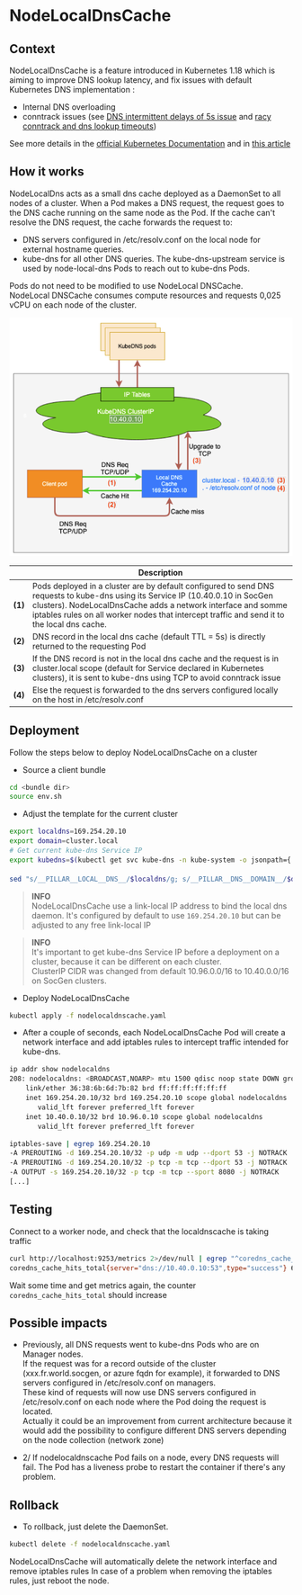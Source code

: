# NodeLocalDnsCache

## Context

NodeLocalDnsCache is a feature introduced in Kubernetes 1.18 which is aiming to improve DNS lookup latency, and fix issues with default Kubernetes DNS implementation :  

* Internal DNS overloading
* conntrack issues (see [DNS intermittent delays of 5s issue](https://github.com/kubernetes/kubernetes/issues/56903) and [racy conntrack and dns lookup timeouts](https://www.weave.works/blog/racy-conntrack-and-dns-lookup-timeouts))


See more details in the [official Kubernetes Documentation](https://kubernetes.io/docs/tasks/administer-cluster/nodelocaldns/) and in [this article](https://povilasv.me/kubernetes-node-local-dns-cache)

## How it works

NodeLocalDns acts as a small dns cache deployed as a DaemonSet to all nodes of a cluster.
When a Pod makes a DNS request, the request goes to the DNS cache running on the same node as the Pod. If the cache can't resolve the DNS request, the cache forwards the request to:

* DNS servers configured in /etc/resolv.conf on the local node for external hostname queries.  
* kube-dns for all other DNS queries. The kube-dns-upstream service is used by node-local-dns Pods to reach out to kube-dns Pods.

Pods do not need to be modified to use NodeLocal DNSCache.  
NodeLocal DNSCache consumes compute resources and requests 0,025 vCPU on each node of the cluster.

![NodeLocalDnsCache Architecture](nodelocaldnscache.png)

|  | Description  |
|---|---|
| **(1)** | Pods deployed in a cluster are by default configured to send DNS requests to kube-dns using its Service IP (10.40.0.10 in SocGen clusters). NodeLocalDnsCache adds a network interface and somme iptables rules on all worker nodes that intercept traffic and send it to the local dns cache.  |
| **(2)** | DNS record in the local dns cache (default TTL = 5s) is directly returned to the requesting Pod |
| **(3)** | If the DNS record is not in the local dns cache and the request is in cluster.local scope (default for Service declared in Kubernetes clusters), it is sent to kube-dns using TCP to avoid conntrack issue |
| **(4)** | Else the request is forwarded to the dns servers configured locally on the host in /etc/resolv.conf |

## Deployment

Follow the steps below to deploy NodeLocalDnsCache on a cluster

* Source a client bundle

```sh
cd <bundle dir>
source env.sh
```

* Adjust the template for the current cluster

```sh
export localdns=169.254.20.10
export domain=cluster.local
# Get current kube-dns Service IP
export kubedns=$(kubectl get svc kube-dns -n kube-system -o jsonpath={.spec.clusterIP})

sed "s/__PILLAR__LOCAL__DNS__/$localdns/g; s/__PILLAR__DNS__DOMAIN__/$domain/g; s/__PILLAR__DNS__SERVER__/$kubedns/g" nodelocaldnscache.yaml.template > nodelocaldnscache.yaml
```

> **INFO**  
> NodeLocalDnsCache use a link-local IP address to bind the local dns daemon. It's configured by default to use ```169.254.20.10``` but can be adjusted to any free link-local IP

> **INFO**  
> It's important to get kube-dns Service IP before a deployment on a cluster, because it can be different on each cluster.  
> ClusterIP CIDR was changed from default 10.96.0.0/16 to 10.40.0.0/16 on SocGen clusters.

* Deploy NodeLocalDnsCache

```sh
kubectl apply -f nodelocaldnscache.yaml
```

* After a couple of seconds, each NodeLocalDnsCache Pod will create a network interface and add iptables rules to intercept traffic intended for kube-dns.

```sh
ip addr show nodelocaldns
208: nodelocaldns: <BROADCAST,NOARP> mtu 1500 qdisc noop state DOWN group default
    link/ether 36:38:6b:6d:7b:82 brd ff:ff:ff:ff:ff:ff
    inet 169.254.20.10/32 brd 169.254.20.10 scope global nodelocaldns
       valid_lft forever preferred_lft forever
    inet 10.40.0.10/32 brd 10.96.0.10 scope global nodelocaldns
       valid_lft forever preferred_lft forever
```

```sh
iptables-save | egrep 169.254.20.10
-A PREROUTING -d 169.254.20.10/32 -p udp -m udp --dport 53 -j NOTRACK
-A PREROUTING -d 169.254.20.10/32 -p tcp -m tcp --dport 53 -j NOTRACK
-A OUTPUT -s 169.254.20.10/32 -p tcp -m tcp --sport 8080 -j NOTRACK
[...]
```

## Testing

Connect to a worker node, and check that the localdnscache is taking traffic

```sh
curl http://localhost:9253/metrics 2>/dev/null | egrep "^coredns_cache_hits_total"
coredns_cache_hits_total{server="dns://10.40.0.10:53",type="success"} 65
```

Wait some time and get metrics again, the counter ```coredns_cache_hits_total``` should increase

## Possible impacts

* Previously, all DNS requests went to kube-dns Pods who are on Manager nodes.  
If the request was for a record outside of the cluster (xxx.fr.world.socgen, or azure fqdn for example), it forwarded to DNS servers configured in /etc/resolv.conf on managers.  
These kind of requests will now use DNS servers configured in /etc/resolv.conf on each node where the Pod doing the request is located.  
Actually it could be an improvement from current architecture because it would add the possibility to configure different DNS servers depending on the node collection (network zone)

* 2/ If nodelocaldnscache Pod fails on a node, every DNS requests will fail. The Pod has a liveness probe to restart the container if there's any problem.  

## Rollback

* To rollback, just delete the DaemonSet.  
```sh
kubectl delete -f nodelocaldnscache.yaml
```

NodeLocalDnsCache will automatically delete the network interface and remove iptables rules
In case of a problem when removing the iptables rules, just reboot the node.